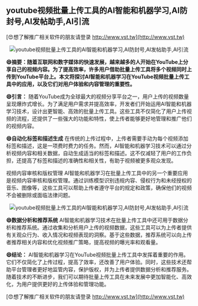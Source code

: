 ## **youtube视频批量上传工具的AI智能和机器学习,AI防封号,AI发帖助手,AI引流**

[😍想了解推广相关软件的朋友请登录 http://www.vst.tw](http://www.vst.tw)

 <center><img src="https://vst.tw/MP4/tuiguang/png/1.png" alt="youtube视频批量上传工具的AI智能和机器学习,AI防封号,AI发帖助手,AI引流"></center>

**😄摘要：随着互联网和数字媒体的快速发展，越来越多的人开始在YouTube上分享自己的视频内容。为了提高效率，许多用户借助批量上传工具将多个视频同时上传到YouTube平台上。本文将探讨AI智能和机器学习在YouTube视频批量上传工具中的应用，以及它们对用户体验和内容管理的重要性。**

**😄引言：**
随着YouTube成为全球最大的视频分享平台之一，用户上传的视频数量呈现爆炸式增长。为了满足用户需求并提高效率，开发者们开始运用AI智能和机器学习技术，设计出更智能、高效的批量上传工具。这些工具不仅简化了用户上传视频的流程，还提供了一些强大的功能和特性，使上传者能够更好地管理和推广他们的视频内容。

**😄自动化标签和描述生成**
在传统的上传过程中，上传者需要手动为每个视频添加标签和描述，这是一项费时费力的任务。然而，AI智能和机器学习技术可以通过分析视频内容和相关数据，自动生成适当的标签和描述。这不仅减轻了用户的工作负担，还提高了标签和描述的准确性和相关性，有助于视频被更多观众发现。

视频内容审核和版权管理
AI智能和机器学习在批量上传工具中的另一个重要应用是视频内容审核和版权管理。通过训练模型识别违规内容、侵权行为和未经授权的音乐、图像等，这些工具可以帮助上传者遵守平台的规定和政策，确保他们的视频不会被删除或面临法律问题。

 <center><img src="https://vst.tw/MP4/tuiguang/png/8.png" alt="youtube视频批量上传工具的AI智能和机器学习,AI防封号,AI发帖助手,AI引流"></center>

**😄数据分析和推荐系统**
AI智能和机器学习技术在批量上传工具中还可用于数据分析和推荐系统。通过收集和分析用户上传的视频数据，这些工具可以为上传者提供有关观众行为、收入情况和视频表现的洞察。基于这些数据，推荐系统可以向上传者推荐相关内容和优化视频推广策略，提高视频的曝光率和观看量。

**😄结论：**
AI智能和机器学习在YouTube视频批量上传工具中发挥着重要的作用。它们不仅简化了上传过程，提高了效率，还改善了用户体验。同时，这些技术还帮助平台管理者更好地监管内容，保护版权，并为上传者提供数据分析和推荐服务。随着技术的不断进步，我们可以期待批量上传工具在未来发展中更加智能化、高效化，为用户提供更好的上传体验和管理功能。

[😍想了解推广相关软件的朋友请登录 http://www.vst.tw](http://www.vst.tw)




